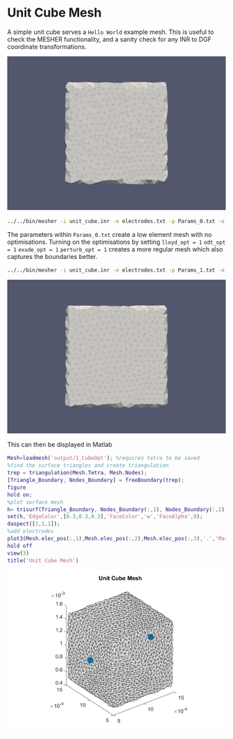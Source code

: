 # Unit Cube Mesh

A simple unit cube serves a `Hello World` example mesh. This is useful to check the MESHER functionality, and a sanity check for any INR to DGF coordinate transformations.

![Unit cube Mesh](figures/CubeInit.png)

```bash
../../bin/mesher -i unit_cube.inr -e electrodes.txt -p Params_0.txt -o 0_Cube
```

The parameters within `Params_0.txt` create a low element mesh with no optimisations. Turning on the optimisations by setting `lloyd_opt = 1` `odt_opt = 1` `exude_opt = 1` `perturb_opt = 1` creates a more regular mesh which also captures the boundaries better.

```bash
../../bin/mesher -i unit_cube.inr -e electrodes.txt -p Params_1.txt -o 1_CubeOpt
```

![Unit cube Mesh with optimisations on](figures/CubeOpt.png)

This can then be displayed in Matlab

```matlab
Mesh=loadmesh('output/1_CubeOpt'); %requires tetra to be saved
%find the surface triangles and create triangulation
trep = triangulation(Mesh.Tetra, Mesh.Nodes);
[Triangle_Boundary, Nodes_Boundary] = freeBoundary(trep);
figure
hold on;
%plot surface mesh
h= trisurf(Triangle_Boundary, Nodes_Boundary(:,1), Nodes_Boundary(:,2), Nodes_Boundary(:,3));
set(h,'EdgeColor',[0.3,0.3,0.3],'FaceColor','w','FaceAlpha',0);
daspect([1,1,1]);
%add electrodes
plot3(Mesh.elec_pos(:,1),Mesh.elec_pos(:,2),Mesh.elec_pos(:,3),'.','Markersize',40);
hold off
view(3)
title('Unit Cube Mesh')
```

![Unit Cube Mesh in Matlab with electrode locations](figures/CubeMatlab.png)